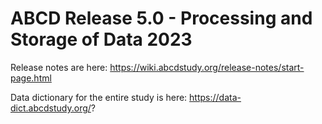 # ABCD Release 5.0 - Processing and Storage of Data 2023

Release notes are here:
https://wiki.abcdstudy.org/release-notes/start-page.html

Data dictionary for the entire study is here:
https://data-dict.abcdstudy.org/?



